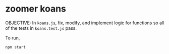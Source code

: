# zoomer koans

OBJECTIVE: In `koans.js`, fix, modify, and implement logic for functions so all of the tests in `koans.test.js` pass.

To run,

```
npm start
```
